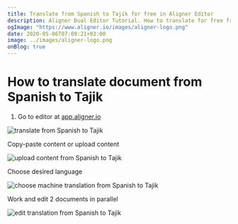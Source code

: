 ```yaml
---
title: Translate from Spanish to Tajik for free in Aligner Editor
description: Aligner Dual Editor Tutorial. How to translate for free from Spanish to Tajik. Aligner is multilingual document management platform. 
ogImage: "https://www.aligner.io/images/aligner-logo.png"
date: 2020-05-06T07:09:21+03:00
image: ../images/aligner-logo.png
onBlog: true
---
```


# How to translate document from Spanish to Tajik

1. Go to editor at [app.aligner.io](https://app.aligner.io "Aligner App web page")

![translate from Spanish to Tajik](../aligner-blank-editor.png "translate from Spanish to Tajik")

Copy-paste content or upload content

![upload content from Spanish to Tajik](../aligner-uploaded-document.png "upload content from Spanish to Tajik")

Choose desired language

![choose machine translation from Spanish to Tajik](../aligner-language-dropdown.png "choose machine translation from Spanish to Tajik")

Work and edit 2 documents in parallel

![edit translation from Spanish to Tajik](../aligner-double-sitded-editor.png "edit translation from Spanish to Tajik")

